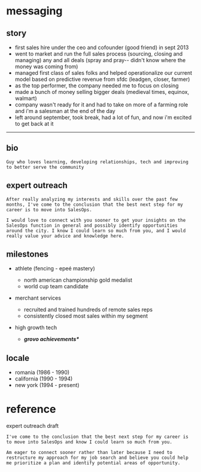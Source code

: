 # messaging

## story
- first sales hire under the ceo and cofounder (good friend) in sept 2013
- went to market and run the full sales process (sourcing, closing and managing) any and all deals (spray and pray-- didn't know where the money was coming from)
- managed first class of sales folks and helped operationalize our current model based on predictive revenue from sfdc (leadgen, closer, farmer)
- as the top performer, the company needed me to focus on closing
- made a bunch of money selling bigger deals (medieval times, equinox, walmart)
- company wasn't ready for it and had to take on more of a farming role and i'm a salesman at the end of the day
- left around september, took break, had a lot of fun, and now i'm excited to get back at it

---

## bio
```
Guy who loves learning, developing relationships, tech and improving to better serve the community
```

## expert outreach
```
After really analyzing my interests and skills over the past few months, I've come to the conclusion that the best next step for my career is to move into SalesOps.

I would love to connect with you sooner to get your insights on the SalesOps function in general and possibly identify opportunities around the city. I know I could learn so much from you, and I would really value your advice and knowledge here.
```





## milestones

- athlete (fencing - epeé mastery)
  - north american championship gold medalist
  - world cup team candidate



- merchant services
  - recruited and trained hundreds of remote sales reps
  - consistently closed most sales within my segment



- high growth tech
  - ___grovo achievements*___


## locale
- romania (1986 - 1990)
- california (1990 - 1994)
- new york (1994 - present)


# reference

expert outreach draft
```
I've come to the conclusion that the best next step for my career is to move into SalesOps and know I could learn so much from you.

Am eager to connect sooner rather than later because I need to restructure my approach for my job search and believe you could help me prioritize a plan and identify potential areas of opportunity.
```
